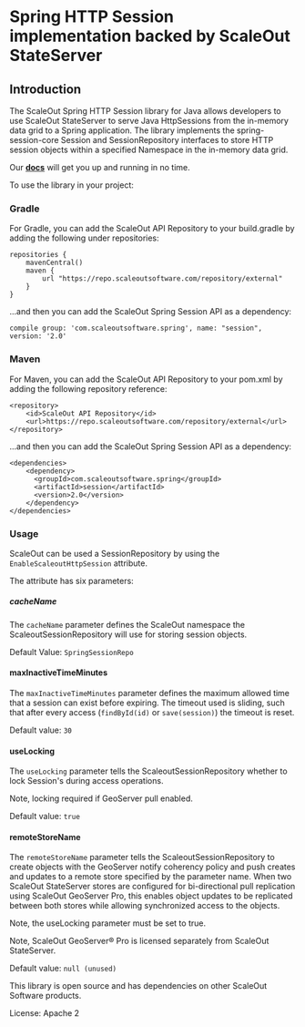 # Spring HTTP Session implementation backed by ScaleOut StateServer

## Introduction

The ScaleOut Spring HTTP Session library for Java allows developers to use ScaleOut StateServer to serve Java HttpSessions from the in-memory data grid to a Spring application. The library implements the spring-session-core Session and SessionRepository interfaces to store HTTP session objects within a specified Namespace in the in-memory data grid. 

Our **[docs](https://scaleoutsoftware.github.io/SpringSessionProvider/index.html)** will get you up and running in no time. 

To use the library in your project:

### Gradle

For Gradle, you can add the ScaleOut API Repository to your build.gradle by adding the following under repositories: 

``` 
repositories {
    mavenCentral()
    maven {
        url "https://repo.scaleoutsoftware.com/repository/external"
    }
}
```

...and then you can add the ScaleOut Spring Session API as a dependency:

```
compile group: 'com.scaleoutsoftware.spring', name: "session", version: '2.0'
```

### Maven

For Maven, you can add the ScaleOut API Repository to your pom.xml by adding the following repository reference: 

```
<repository>
    <id>ScaleOut API Repository</id>
    <url>https://repo.scaleoutsoftware.com/repository/external</url>
</repository>
```

...and then you can add the ScaleOut Spring Session API as a dependency:

```
<dependencies>
	<dependency>
	  <groupId>com.scaleoutsoftware.spring</groupId>
	  <artifactId>session</artifactId>
	  <version>2.0</version>
	</dependency>
</dependencies>
```

### Usage

ScaleOut can be used a SessionRepository by using the ``` EnableScaleoutHttpSession ``` attribute.

The attribute has six parameters:

##### cacheName

The ``` cacheName ``` parameter defines the ScaleOut namespace the ScaleoutSessionRepository will use for storing session objects.

Default Value: ``` SpringSessionRepo ```

#### maxInactiveTimeMinutes

The ``` maxInactiveTimeMinutes ``` parameter defines the maximum allowed time that a session can exist before expiring. The timeout used is sliding, such that after every access (``` findById(id) ``` or ``` save(session) ```) the timeout is reset.

Default value: ``` 30 ```

#### useLocking

The ``` useLocking ``` parameter tells the ScaleoutSessionRepository whether to lock Session's during access operations.

Note, locking required if GeoServer pull enabled. 

Default value: ``` true ``` 

#### remoteStoreName

The ``` remoteStoreName ``` parameter tells the ScaleoutSessionRepository to create objects with the GeoServer notify coherency policy and push creates and updates to a remote store specified by the parameter name. When two ScaleOut StateServer stores are configured for bi-directional pull replication using ScaleOut GeoServer Pro, this enables object updates to be replicated between both stores while allowing synchronized access to the objects.

Note, the useLocking parameter must be set to true.

Note, ScaleOut GeoServer® Pro is licensed separately from ScaleOut StateServer.

Default value: ``` null (unused) ```

This library is open source and has dependencies on other ScaleOut 
Software products. 

License: Apache 2 